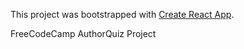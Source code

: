 This project was bootstrapped with [Create React App](https://github.com/facebook/create-react-app).

FreeCodeCamp AuthorQuiz Project

